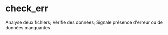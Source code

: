 # check_err
Analyse deux fichiers; Vérifie des données; Signale présence d'erreur ou de données manquantes

